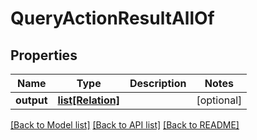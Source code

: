 # QueryActionResultAllOf

## Properties
Name | Type | Description | Notes
------------ | ------------- | ------------- | -------------
**output** | [**list[Relation]**](Relation.md) |  | [optional] 

[[Back to Model list]](../README.md#documentation-for-models) [[Back to API list]](../README.md#documentation-for-api-endpoints) [[Back to README]](../README.md)


